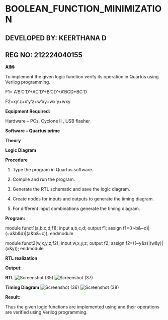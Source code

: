 # BOOLEAN_FUNCTION_MINIMIZATION
## DEVELOPED BY: KEERTHANA D
## REG NO: 212224040155
**AIM:**

To implement the given logic function verify its operation in Quartus using Verilog programming.

F1= A’B’C’D’+AC’D’+B’CD’+A’BCD+BC’D 

F2=xy’z+x’y’z+w’xy+wx’y+wxy

**Equipment Required:**

Hardware – PCs, Cyclone II , USB flasher

**Software – Quartus prime**

**Theory**

**Logic Diagram**

**Procedure**

1.	Type the program in Quartus software.

2.	Compile and run the program.

3.	Generate the RTL schematic and save the logic diagram.

4.	Create nodes for inputs and outputs to generate the timing diagram.

5.	For different input combinations generate the timing diagram.


**Program:**

 module funct1(a,b,c,d,f1);
 input a,b,c,d;
 output f1;
 assign f1=((~b&~d)|(~a&b&d)|(a&b&~c));
 endmodule

module funct2(w,x,y,z,f2);
 input w,x,y,z;
 output f2;
 assign f2=((~y&z)|(w&y)|(x&y));
 endmodule


**RTL realization**

**Output:**

**RTL**
![Screenshot (35)](https://github.com/user-attachments/assets/c010beae-2847-4284-8c7a-b99ebbd6196f)
![Screenshot (37)](https://github.com/user-attachments/assets/024b7397-3d3a-4a16-94b5-6fa8195e11a8)


**Timing Diagram**
![Screenshot (36)](https://github.com/user-attachments/assets/bdc69d9f-8243-4c78-ab8f-5b56f33235ca)
![Screenshot (38)](https://github.com/user-attachments/assets/ab51c130-467b-4abf-9527-44ac3a4ac32f)



**Result:**

Thus the given logic functions are implemented using and their operations are verified using Verilog programming.

